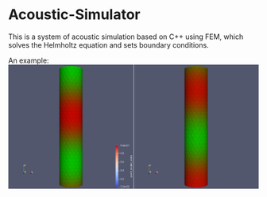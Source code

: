 # Acoustic-Simulator

This is a system of acoustic simulation based on C++ using FEM, which solves the Helmholtz equation and sets boundary conditions.

An example:
<img src="screenshot.png">
